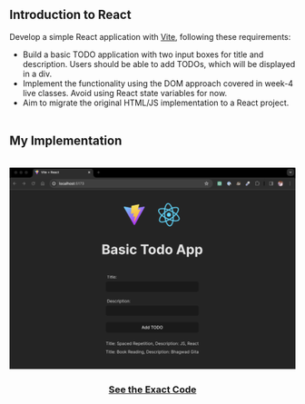 ## Introduction to React

Develop a simple React application with [Vite](https://vitejs.dev/), following these requirements:

- Build a basic TODO application with two input boxes for title and description. Users should be able to add TODOs, which will be displayed in a div.
- Implement the functionality using the DOM approach covered in week-4 live classes. Avoid using React state variables for now.
- Aim to migrate the original HTML/JS implementation to a React project.
<br><br>

## My Implementation
<br>
<a href="./src/App.jsx" align="center">
  <img src="./result.jpg" alt="Jio Network blocking the view? Network switch reveals the magic!"/>
  <h3>See the Exact Code </h3>
</a>
